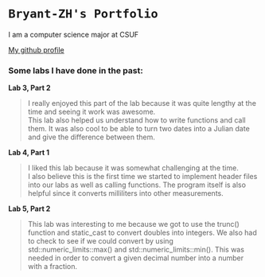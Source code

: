 # `Bryant-ZH's Portfolio`

I am a computer science major at CSUF

[My github profile](https://github.com/Bryant-ZH)

### Some labs I have done in the past:

**Lab 3, Part 2**

>I really enjoyed this part of the lab because it was quite lengthy at the time and seeing it work was awesome.  
>This lab also helped us understand how to write functions and call them.  It was also cool to be able to turn 
>two dates into a Julian date and give the difference between them. 

**Lab 4, Part 1**

>I liked this lab because it was somewhat challenging at the time.  
>I also believe this is the first time we started to implement header files into our labs as well as calling 
>functions.  The program itself is also helpful since it converts milliliters into other measurements. 

**Lab 5, Part 2**

>This lab was interesting to me because we got to use the trunc() function and static_cast to convert doubles
>into integers.  We also had to check to see if we could convert by using std::numeric_limits<int>::max() and
>std::numeric_limits<int>::min().  This was needed in order to convert a given decimal number into a number 
>with a fraction.

